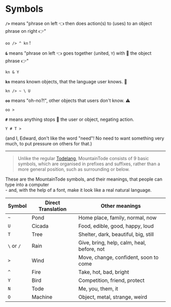 # Symbols

**`/>`** means "phrase on left 👈 then does action(s) to (uses) to an object phrase on right 👉"

`oo /> ^ kn` !

**`&`** means "phrase on left 👈 goes together (united, `Y`) with 🟰 the object phrase 👉"

`kn & Y`

**`kn`** means known objects, that the language user knows. 💭

`kn /> ~ \ U`

**`oo`** means "oh-no?!", other objects that users don't know. ⚠️

`oo >`

**`#`** means anything stops 🛑 the user or object, negating action.

`Y # T >`

(and I, Edward, don't like the word "need"! No need to want something very much, to put pressure on others for that.)

---

> Unlike the regular [Todelang](https://github.com/TodePond/TodeTode), MountainTode consists of 9 basic symbols, which are organised in prefixes and suffixes, rather than a more general position, such as surrounding or below.

These are the MountainTode symbols, and their meanings, that people can type into a computer  
 \- and, with the help of a font, make it look like a real natural language.

| Symbol     | Direct Translation | Other meanings                             |
|  -         | -                  | -                                          |
| `~`        | Pond               | Home place, family, normal, now            |
| `U`        | Cicada             | Food, edible, good, happy, loud            |
| `T`        | Tree               | Shelter, dark, beautiful, big, still       |
| `\` or `/` | Rain               | Give, bring, help, calm, heal, before, not |
| `>`        | Wind               | Move, change, confident, soon to come      |
| `^`        | Fire               | Take, hot, bad, bright                     |
| `Y`        | Bird               | Competition, friend, protect               |
| `N`        | Tode               | Me, you, them, it                          |
| `O`        | Machine            | Object, metal, strange, weird              |
